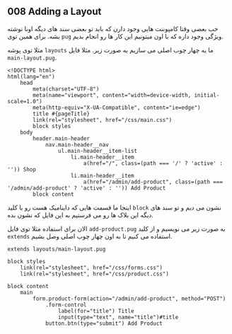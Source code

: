 ## 008 Adding a Layout
خب بعضی وقتا کامپوننت هایی وجود دارن که باید تو بعضی سند های دیگه اونا نوشته بشه. برای همین توی `pug` ویژگی وجود داره که با اون میتونیم این کار ها رو انجام بدیم.

مثلا توی پوشه `layouts` ما یه چهار چوب اصلی می سازیم به صورت زیر. مثلا فایل `main-layout.pug`.
```pug
<!DOCTYPE html>
html(lang="en")
    head
        meta(charset="UTF-8")
        meta(name="viewport", content="width=device-width, initial-scale=1.0")
        meta(http-equiv="X-UA-Compatible", content="ie=edge")
        title #{pageTitle}
        link(rel="stylesheet", href="/css/main.css")
        block styles
    body   
        header.main-header
            nav.main-header__nav
                ul.main-header__item-list
                    li.main-header__item
                        a(href="/", class=(path === '/' ? 'active' : '')) Shop
                    li.main-header__item
                        a(href="/admin/add-product", class=(path === '/admin/add-product' ? 'active' : '')) Add Product
        block content
```
اینجا ما قسمت هایی که داینامیک هست رو با کلید `block` نشون می دیم و تو سند های دیگه این بلاک ها رو می فرستیم به این فایل که نشون بده.

الان برای استفاده مثلا توی فایل `add-product.pug` به صورت زیر می نویسیم و از کلید `extends` استفاده می کنیم تا به اون چهار چوب اصلی وصل بشیم.
```pug
extends layouts/main-layout.pug

block styles
    link(rel="stylesheet", href="/css/forms.css")
    link(rel="stylesheet", href="/css/product.css")

block content
    main
        form.product-form(action="/admin/add-product", method="POST")
            .form-control
                label(for="title") Title
                input(type="text", name="title")#title
            button.btn(type="submit") Add Product
```
